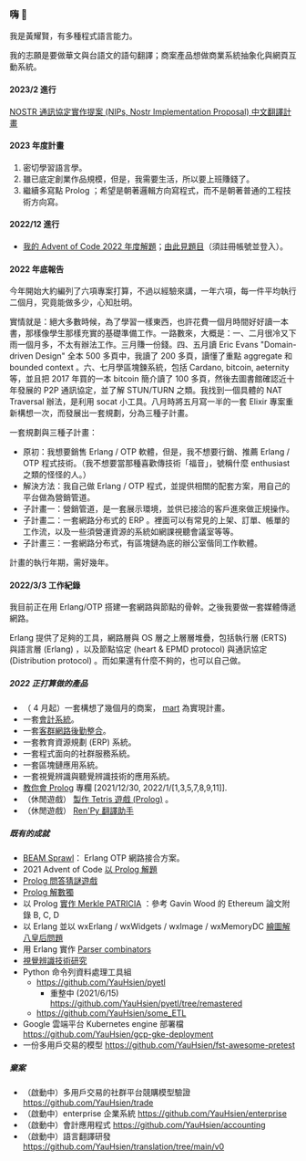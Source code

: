### 嗨 👋
我是黃耀賢，有多種程式語言能力。

我的志願是要做華文與台語文的語句翻譯；商案產品想做商業系統抽象化與網頁互動系統。

#### 2023/2 進行

[NOSTR 通訊協定實作提案 (NIPs, Nostr Implementation Proposal) 中文翻譯計畫](https://github.com/YauHsien/nips/tree/zhtw-translation)

#### 2023 年度計畫

1. 密切學習語言學。
2. 雖已底定創業作品規模，但是，我需要生活，所以要上班賺錢了。
3. 繼續多寫點 Prolog ；希望是朝著邏輯方向寫程式，而不是朝著普通的工程技術方向寫。

#### 2022/12 進行

- [我的 Advent of Code 2022 年度解題](https://github.com/YauHsien/advent-of-code-2022)；[由此見題目](https://adventofcode.com/2022)（須註冊帳號並登入）。

#### 2022 年底報告
今年開始大約編列了六項專案打算，不過以經驗來講，一年六項，每一件平均執行二個月，究竟能做多少，心知肚明。

實情就是：絕大多數時候，為了學習一樣東西，也許花費一個月時間好好讀一本書，那樣像學生那樣充實的基礎準備工作。一路數來，大概是：一、二月很冷又下雨一個月多，不太有辦法工作。三月賺一份錢。四、五月讀 Eric Evans "Domain-driven Design" 全本 500 多頁中，我讀了 200 多頁，讀懂了重點 aggregate 和 bounded context 。六、七月學區塊鍊系統，包括 Cardano, bitcoin, aeternity 等，並且把 2017 年買的一本 bitcoin 簡介讀了 100 多頁，然後去圖書館確認近十年發展的 P2P 通訊協定，並了解 STUN/TURN 之類。我找到一個具體的 NAT Traversal 辦法，是利用 socat 小工具。八月時將五月寫一半的一套 Elixir 專案重新構想一次，而發展出一套規劃，分為三種子計畫。

一套規劃與三種子計畫：
- 原初：我想要銷售 Erlang / OTP 軟體，但是，我不想要行銷、推薦 Erlang / OTP 程式技術。（我不想要當那種喜歡傳技術「福音」，號稱什麼 enthusiast 之類的怪怪的人。）
- 解決方法：我自己做 Erlang / OTP 程式，並提供相關的配套方案，用自己的平台做為營銷管道。
- 子計畫一：營銷管道，是一套展示環境，並供已接洽的客戶進來做正規操作。
- 子計畫二：一套網路分布式的 ERP 。裡面可以有常見的上架、訂單、帳單的工作流，以及一些須營運資源的系統如網課視聽會議室等等。
- 子計畫三：一套網路分布式，有區塊鏈為底的辦公室偕同工作軟體。

計畫的執行年期，需好幾年。

#### 2022/3/3 工作紀錄
我目前正在用 Erlang/OTP 搭建一套網路與節點的骨幹。之後我要做一套媒體傳遞網路。

Erlang 提供了足夠的工具，網路層與 OS 層之上層層堆疊，包括執行層 (ERTS) 與語言層 (Erlang) ，以及節點協定 (heart & EPMD protocol) 與通訊協定 (Distribution protocol) 。而如果還有什麼不夠的，也可以自己做。

##### 2022 正打算做的產品
- （ 4 月起）一套構想了幾個月的商案， [mart](https://github.com/YauHsien/mart) 為實現計畫。
- 一套[會計系統](https://github.com/YauHsien/accounting)。
- 一套[客群網路後勤整合](https://github.com/YauHsien/customer-networks)。
- 一套教育資源規劃 (ERP) 系統。
- 一套程式面向的社群服務系統。
- 一套區塊鏈應用系統。
- 一套視覺辨識與聽覺辨識技術的應用系統。
- [教你會 Prolog](https://yauhsien.wordpress.com/2021/12/30/%e5%b0%88%e6%ac%84%e4%bc%81%e5%8a%83%ef%bc%9a%e3%80%8c%e6%95%99%e4%bd%a0%e6%9c%83-prolog-%e3%80%8d/) 專欄 [2021/12/30, 2022/1/[1,3,5,7,8,9,11]].
- （休閒遊戲） [製作 Tetris 遊戲 (Prolog)](https://github.com/YauHsien/prolog-tetris) 。
- （休閒遊戲） [Ren'Py 翻譯助手](https://github.com/YauHsien/renpy-tl-solver)

##### 既有的成就
- [BEAM Sprawl](https://github.com/YauHsien/beamsprawl/tree/main/sprawl)： Erlang OTP 網路接合方案。
- 2021 Advent of Code [以 Prolog 解題](https://github.com/YauHsien/advent-of-code-2021)
- [Prolog 問答猜謎遊戲](https://github.com/YauHsien/prolog_guess_who_game)
- [Prolog 解數獨](https://github.com/YauHsien/sudoku-solvers)
- 以 Prolog [實作 Merkle PATRICIA](https://github.com/YauHsien/modified-merkle-patricia-tree) ：參考 Gavin Wood 的 Ethereum 論文附錄 B, C, D
- 以 Erlang 並以 wxErlang / wxWidgets / wxImage / wxMemoryDC [繪圖解八皇后問題](https://github.com/YauHsien/erlang-exercises/tree/master/8-queens)
- 用 Erlang 實作 [Parser combinators](https://github.com/YauHsien/erljscon/tree/master/parsec)
- [視覺辨識技術研究](https://yauhsien.wordpress.com/2021/11/30/%e9%81%8b%e7%94%a8-detectron2-%e7%9a%84%e8%be%a8%e8%ad%98%e7%b5%90%e6%9e%9c/)
- Python 命令列資料處理工具組
  - https://github.com/YauHsien/pyetl
    - 重整中 (2021/6/15) https://github.com/YauHsien/pyetl/tree/remastered
  - https://github.com/YauHsien/some_ETL
- Google 雲端平台 Kubernetes engine 部署檔 https://github.com/YauHsien/gcp-gke-deployment
- 一份多用戶交易的模型 https://github.com/YauHsien/fst-awesome-pretest 

##### 棄案
- （啟動中）多用戶交易的社群平台競購模型驗證 https://github.com/YauHsien/trade
- （啟動中）enterprise 企業系統 https://github.com/YauHsien/enterprise
- （啟動中）會計應用程式 https://github.com/YauHsien/accounting
- （啟動中）語言翻譯研發 https://github.com/YauHsien/translation/tree/main/v0
